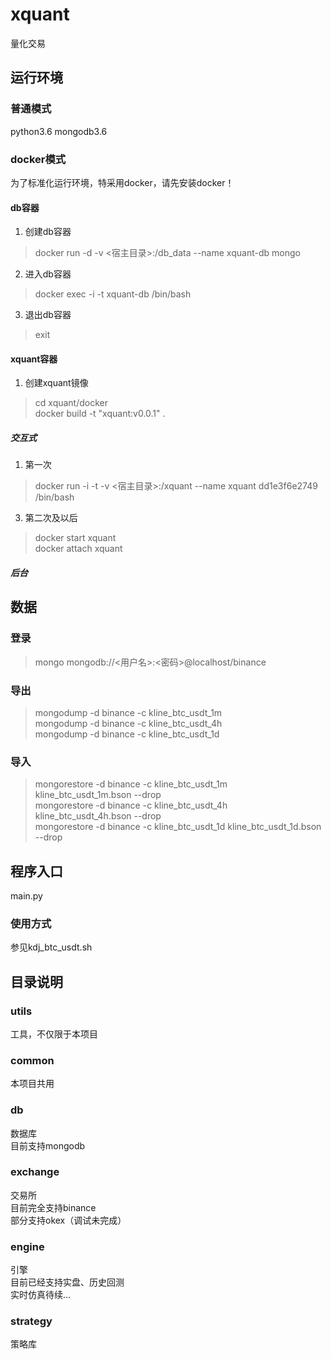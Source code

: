 # xquant
量化交易

## 运行环境
### 普通模式
python3.6
mongodb3.6
### docker模式
为了标准化运行环境，特采用docker，请先安装docker！
#### db容器
1. 创建db容器
> docker run -d -v <宿主目录>:/db_data --name xquant-db mongo
2. 进入db容器
> docker exec -i -t xquant-db /bin/bash  
3. 退出db容器
> exit

#### xquant容器
1. 创建xquant镜像
> cd xquant/docker  
  docker build -t "xquant:v0.0.1" .
##### 交互式
1. 第一次
> docker run -i -t -v <宿主目录>:/xquant --name xquant dd1e3f6e2749 /bin/bash  
3. 第二次及以后
> docker start xquant  
  docker attach xquant

##### 后台

## 数据
### 登录
> mongo mongodb://<用户名>:<密码>@localhost/binance
### 导出
> mongodump -d binance -c kline_btc_usdt_1m  
  mongodump -d binance -c kline_btc_usdt_4h  
  mongodump -d binance -c kline_btc_usdt_1d  
### 导入
> mongorestore -d binance -c kline_btc_usdt_1m kline_btc_usdt_1m.bson --drop  
  mongorestore -d binance -c kline_btc_usdt_4h kline_btc_usdt_4h.bson --drop  
  mongorestore -d binance -c kline_btc_usdt_1d kline_btc_usdt_1d.bson --drop  
## 程序入口
main.py
### 使用方式
参见kdj_btc_usdt.sh

## 目录说明
### utils
工具，不仅限于本项目
### common
本项目共用
### db
数据库</br>
目前支持mongodb
### exchange
交易所</br>
目前完全支持binance</br>
部分支持okex（调试未完成）
### engine
引擎</br>
目前已经支持实盘、历史回测</br>
实时仿真待续...
### strategy
策略库
